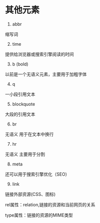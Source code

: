 # 其他元素

1. abbr

缩写词

2. time

提供给浏览器或搜索引擎阅读的时间

3. b (bold)

以前是一个无语义元素，主要用于加粗字体

4. q

一小段引用文本

5. blockquote

大段的引用文本

6. br 

无语义 
用于在文本中换行

7. hr

无语义
主要用于分割

8. meta

还可以用于搜索引擎优化（SEO）

9.  link

链接外部资源(CSS、图标)

rel属性：relation,链接的资源和当前网页的关系

type属性：链接的资源的MIME类型